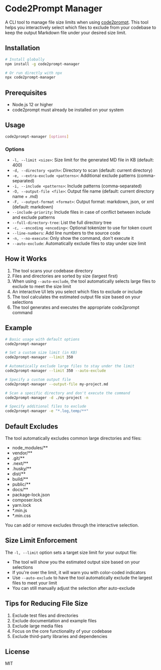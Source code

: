# Code2Prompt Manager

A CLI tool to manage file size limits when using [code2prompt](https://github.com/mufeedvh/code2prompt). This tool helps you interactively select which files to exclude from your codebase to keep the output Markdown file under your desired size limit.

## Installation

```bash
# Install globally
npm install -g code2prompt-manager

# Or run directly with npx
npx code2prompt-manager
```

## Prerequisites

- Node.js 12 or higher
- code2prompt must already be installed on your system

## Usage

```bash
code2prompt-manager [options]
```

### Options

- `-l, --limit <size>`: Size limit for the generated MD file in KB (default: 400)
- `-d, --directory <path>`: Directory to scan (default: current directory)
- `-e, --extra-exclude <patterns>`: Additional exclude patterns (comma-separated)
- `-i, --include <patterns>`: Include patterns (comma-separated)
- `-O, --output-file <file>`: Output file name (default: current directory name + .md)
- `-F, --output-format <format>`: Output format: markdown, json, or xml (default: markdown)
- `--include-priority`: Include files in case of conflict between include and exclude patterns
- `--full-directory-tree`: List the full directory tree
- `-c, --encoding <encoding>`: Optional tokenizer to use for token count
- `--line-numbers`: Add line numbers to the source code
- `-n, --no-execute`: Only show the command, don't execute it
- `--auto-exclude`: Automatically exclude files to stay under size limit

## How it Works

1. The tool scans your codebase directory
2. Files and directories are sorted by size (largest first)
3. When using `--auto-exclude`, the tool automatically selects large files to exclude to meet the size limit
4. An interactive UI lets you select which files to exclude or include
5. The tool calculates the estimated output file size based on your selections
6. The tool generates and executes the appropriate code2prompt command

## Example

```bash
# Basic usage with default options
code2prompt-manager

# Set a custom size limit (in KB)
code2prompt-manager --limit 350

# Automatically exclude large files to stay under the limit
code2prompt-manager --limit 350 --auto-exclude

# Specify a custom output file
code2prompt-manager --output-file my-project.md

# Scan a specific directory and don't execute the command
code2prompt-manager -d ./my-project -n

# Specify additional files to exclude
code2prompt-manager -e "*.log,temp/**"
```

## Default Excludes

The tool automatically excludes common large directories and files:

- node_modules/**
- vendor/**
- .git/**
- .next/**
- .husky/**
- dist/**
- build/**
- public/**
- docs/**
- package-lock.json
- composer.lock
- yarn.lock
- *.min.js
- *.min.css

You can add or remove excludes through the interactive selection.

## Size Limit Enforcement

The `-l, --limit` option sets a target size limit for your output file:

- The tool will show you the estimated output size based on your selections
- If you're over the limit, it will warn you with color-coded indicators
- Use `--auto-exclude` to have the tool automatically exclude the largest files to meet your limit
- You can still manually adjust the selection after auto-exclude

## Tips for Reducing File Size

1. Exclude test files and directories
2. Exclude documentation and example files
3. Exclude large media files
4. Focus on the core functionality of your codebase
5. Exclude third-party libraries and dependencies

## License

MIT